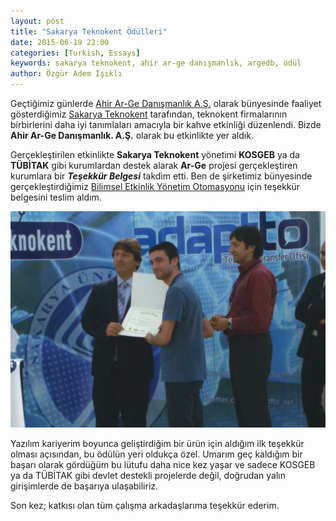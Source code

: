 ```yaml
---
layout: post
title: "Sakarya Teknokent Ödülleri"
date: 2015-06-19 22:00
categories: [Turkish, Essays]
keywords: sakarya teknokent, ahir ar-ge danışmanlık, argedb, ödül
author: Özgür Adem Işıklı
---
```


Geçtiğimiz günlerde [Ahir Ar-Ge Danışmanlık A.Ş.](http://ahir.com.tr) olarak bünyesinde faaliyet gösterdiğimiz [Sakarya Teknokent](http://www.sakaryateknokent.com) tarafından, teknokent firmalarının birbirlerini daha iyi tanımlaları amacıyla bir kahve etkinliği düzenlendi. Bizde **Ahir Ar-Ge Danışmanlık. A.Ş.** olarak bu etkinlikte yer aldık.

Gerçekleştirilen etkinlikte **Sakarya Teknokent** yönetimi **KOSGEB** ya da **TÜBİTAK** gibi kurumlardan destek alarak **Ar-Ge** projesi gerçekleştiren kurumlara bir **_Teşekkür Belgesi_** takdim etti. Ben de şirketimiz bünyesinde gerçekleştirdiğimiz [Bilimsel Etkinlik Yönetim Otomasyonu](http://argedb.com) için teşekkür belgesini teslim aldım.

![Teşekkür Belgesi Takdimi](/images/posts/argedb/tesekkur_belgesi.jpg)

Yazılım kariyerim boyunca geliştirdiğim bir ürün için aldığım ilk teşekkür olması açısından, bu ödülün yeri oldukça özel. Umarım geç kaldığım bir başarı olarak gördüğüm bu lütufu daha nice kez yaşar ve sadece KOSGEB ya da TÜBİTAK gibi devlet destekli projelerde değil, doğrudan yalın girişimlerde de başarıya ulaşabiliriz.

Son kez; katkısı olan tüm çalışma arkadaşlarıma teşekkür ederim.

